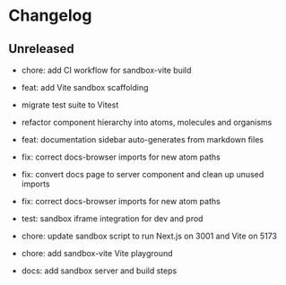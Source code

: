 # Changelog

## Unreleased

- chore: add CI workflow for sandbox-vite build

- feat: add Vite sandbox scaffolding

- migrate test suite to Vitest

- refactor component hierarchy into atoms, molecules and organisms

- feat: documentation sidebar auto-generates from markdown files
- fix: correct docs-browser imports for new atom paths
- fix: convert docs page to server component and clean up unused imports

- fix: correct docs-browser imports for new atom paths
- test: sandbox iframe integration for dev and prod

- chore: update sandbox script to run Next.js on 3001 and Vite on 5173

- chore: add sandbox-vite Vite playground

- docs: add sandbox server and build steps
